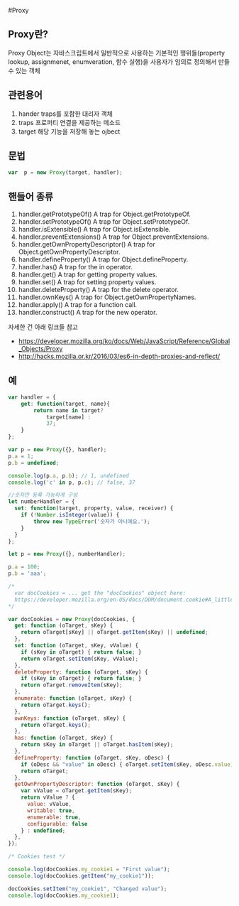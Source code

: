 #Proxy

## Proxy란?

Proxy Object는 자바스크립트에서 일반적으로 사용하는 기본적인 행위들(property lookup, assignmenet, enumveration, 함수 실행)을 사용자가 임의로 정의해서 만들 수 있는 객체

## 관련용어

  1. hander
  traps를 포함한 대리자 객체
  2. traps
  프로퍼티 연결을 제공하는 메소드
  3. target
  해당 기능을 저장해 놓는 ojbect

## 문법

```javascript
var  p = new Proxy(target, handler);

```

## 핸들어 종류

  1. handler.getPrototypeOf()
  A trap for Object.getPrototypeOf.
  2. handler.setPrototypeOf()
  A trap for Object.setPrototypeOf.
  3. handler.isExtensible()
  A trap for Object.isExtensible.
  4. handler.preventExtensions()
  A trap for Object.preventExtensions.
  5. handler.getOwnPropertyDescriptor()
  A trap for Object.getOwnPropertyDescriptor.
  6. handler.defineProperty()
  A trap for Object.defineProperty.
  7. handler.has()
  A trap for the in operator.
  8. handler.get()
  A trap for getting property values.
  9. handler.set()
  A trap for setting property values.
  10. handler.deleteProperty()
  A trap for the delete operator.
  11. handler.ownKeys()
  A trap for Object.getOwnPropertyNames.
  12. handler.apply()
  A trap for a function call.
  13. handler.construct()
  A trap for the new operator.
  
자세한 건 아래 링크들 참고

* https://developer.mozilla.org/ko/docs/Web/JavaScript/Reference/Global_Objects/Proxy  
* http://hacks.mozilla.or.kr/2016/03/es6-in-depth-proxies-and-reflect/


## 예

```javascript
var handler = {
    get: function(target, name){
        return name in target?
            target[name] :
            37;
    }
};

var p = new Proxy({}, handler);
p.a = 1;
p.b = undefined;

console.log(p.a, p.b); // 1, undefined
console.log('c' in p, p.c); // false, 37

//숫자만 등록 가능하게 구성
let numberHandler = {
  set: function(target, property, value, receiver) {
    if (!Number.isInteger(value)) {
        throw new TypeError('숫자가 아니에요.');
    }
  }
};

let p = new Proxy({}, numberHandler);

p.a = 100;
p.b = 'aaa';

/*
  var docCookies = ... get the "docCookies" object here:  
  https://developer.mozilla.org/en-US/docs/DOM/document.cookie#A_little_framework.3A_a_complete_cookies_reader.2Fwriter_with_full_unicode_support
*/

var docCookies = new Proxy(docCookies, {
  get: function (oTarget, sKey) {
    return oTarget[sKey] || oTarget.getItem(sKey) || undefined;
  },
  set: function (oTarget, sKey, vValue) {
    if (sKey in oTarget) { return false; }
    return oTarget.setItem(sKey, vValue);
  },
  deleteProperty: function (oTarget, sKey) {
    if (sKey in oTarget) { return false; }
    return oTarget.removeItem(sKey);
  },
  enumerate: function (oTarget, sKey) {
    return oTarget.keys();
  },
  ownKeys: function (oTarget, sKey) {
    return oTarget.keys();
  },
  has: function (oTarget, sKey) {
    return sKey in oTarget || oTarget.hasItem(sKey);
  },
  defineProperty: function (oTarget, sKey, oDesc) {
    if (oDesc && "value" in oDesc) { oTarget.setItem(sKey, oDesc.value); }
    return oTarget;
  },
  getOwnPropertyDescriptor: function (oTarget, sKey) {
    var vValue = oTarget.getItem(sKey);
    return vValue ? {
      value: vValue,
      writable: true,
      enumerable: true,
      configurable: false
    } : undefined;
  },
});

/* Cookies test */

console.log(docCookies.my_cookie1 = "First value");
console.log(docCookies.getItem("my_cookie1"));

docCookies.setItem("my_cookie1", "Changed value");
console.log(docCookies.my_cookie1);

```
